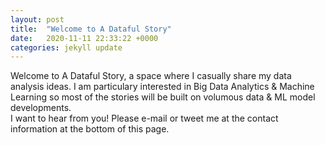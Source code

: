 ```yaml
---
layout: post
title:  "Welcome to A Dataful Story"
date:   2020-11-11 22:33:22 +0000
categories: jekyll update
---
```


Welcome to A Dataful Story, a space where I casually share my data analysis ideas. I am particulary interested in Big Data Analytics & Machine Learning so most of the stories will be built on volumous data & ML model developments. <br />
I want to hear from you! Please e-mail or tweet me at the contact information at the bottom of this page. 
